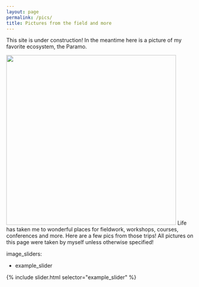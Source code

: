 ```yaml
---
layout: page
permalink: /pics/
title: Pictures from the field and more
---
```

This site is under construction! In the meantime here is a picture of my favorite ecosystem, the Paramo. 



<img src="/images/DSC_4592.jpg" width="450">
Life has taken me to wonderful places for fieldwork, workshops, courses, conferences and more. Here are a few pics from those trips!
All pictures on this page were taken by myself unless otherwise specified!


image_sliders:
  - example_slider

{% include slider.html selector="example_slider" %}



























